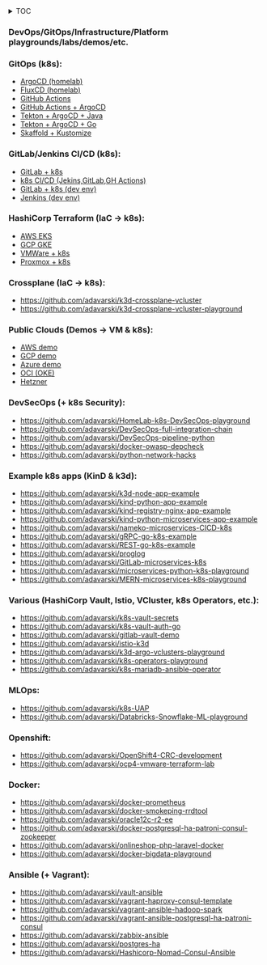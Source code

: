 <details>
<summary>TOC</summary>
<!--All you need is a blank line-->

    + markdown list 1
        + nested list 1
        + nested list 2
    + markdown list 2
</details>



### DevOps/GitOps/Infrastructure/Platform playgrounds/labs/demos/etc.

### GitOps (k8s):
- [ArgoCD (homelab)](https://github.com/adavarski/homelab)
- [FluxCD (homelab)](https://github.com/adavarski/homelab-flux)
- [GitHub Actions](https://github.com/adavarski/k3d-GH-Actions)
- [GitHub Actions + ArgoCD](https://github.com/adavarski/ArgoCD-GitOps-playground)
- [Tekton + ArgoCD + Java](https://github.com/adavarski/gitops-k3d-tekton-argocd) 
- [Tekton + ArgoCD + Go](https://github.com/adavarski/GitOps-k3d-Tekton-ArgoCD-Go)
- [Skaffold + Kustomize](https://github.com/adavarski/k3d-skaffold-kustomize-demo)

### GitLab/Jenkins CI/CD (k8s):
- [GitLab + k8s](https://github.com/adavarski/gitlab-cicd-k8s)
- [k8s CI/CD (Jekins,GitLab,GH Actions)](https://github.com/adavarski/k3d-cicd-playground)
- [GitLab + k8s (dev env)](https://github.com/adavarski/k3s-GitLab-development)
- [Jenkins (dev env)](https://github.com/adavarski/jenkins-dev-environment)

### HashiCorp Terraform (IaC -> k8s):
- [AWS EKS](https://github.com/adavarski/AWS-EKS-Terraform)
- [GCP GKE](https://github.com/adavarski/GCP-GKE-terraform-demo)
- [VMWare + k8s](https://github.com/adavarski/k8s-vmware-terraform-kubespray)
- [Proxmox + k8s](https://github.com/adavarski/proxmox-terraform-k8s)

### Crossplane (IaC -> k8s):
- https://github.com/adavarski/k3d-crossplane-vcluster 
- https://github.com/adavarski/k3d-crossplane-vcluster-playground

### Public Clouds (Demos -> VM & k8s):
- [AWS demo](https://github.com/adavarski/DevOps-AWS-demo)
- [GCP demo](https://github.com/adavarski/DevOps-GCP-demo)
- [Azure demo](https://github.com/adavarski/DevOps-AZURE-demo)
- [OCI (OKE)](https://github.com/adavarski/OCI-Terraform-OKE-k8s-demo)
- [Hetzner](https://github.com/adavarski/Hetzner-Case-Study)

### DevSecOps (+ k8s Security):
- https://github.com/adavarski/HomeLab-k8s-DevSecOps-playground
- https://github.com/adavarski/DevSecOps-full-integration-chain
- https://github.com/adavarski/DevSecOps-pipeline-python
- https://github.com/adavarski/docker-owasp-depcheck
- https://github.com/adavarski/python-network-hacks

### Example k8s apps (KinD & k3d):
- https://github.com/adavarski/k3d-node-app-example
- https://github.com/adavarski/kind-python-app-example
- https://github.com/adavarski/kind-registry-nginx-app-example
- https://github.com/adavarski/kind-python-microservices-app-example
- https://github.com/adavarski/nameko-microservices-CICD-k8s
- https://github.com/adavarski/gRPC-go-k8s-example
- https://github.com/adavarski/REST-go-k8s-example
- https://github.com/adavarski/proglog
- https://github.com/adavarski/GitLab-microservices-k8s
- https://github.com/adavarski/microservices-python-k8s-playground
- https://github.com/adavarski/MERN-microservices-k8s-playground

### Various (HashiCorp Vault, Istio, VCluster, k8s Operators, etc.):
- https://github.com/adavarski/k8s-vault-secrets
- https://github.com/adavarski/k8s-vault-auth-go
- https://github.com/adavarski/gitlab-vault-demo
- https://github.com/adavarski/istio-k3d
- https://github.com/adavarski/k3d-argo-vclusters-playground
- https://github.com/adavarski/k8s-operators-playground
- https://github.com/adavarski/k8s-mariadb-ansible-operator

### MLOps:
- https://github.com/adavarski/k8s-UAP
- https://github.com/adavarski/Databricks-Snowflake-ML-playground

### Openshift:
- https://github.com/adavarski/OpenShift4-CRC-development
- https://github.com/adavarski/ocp4-vmware-terraform-lab

### Docker:
- https://github.com/adavarski/docker-prometheus
- https://github.com/adavarski/docker-smokeping-rrdtool
- https://github.com/adavarski/oracle12c-r2-ee
- https://github.com/adavarski/docker-postgresql-ha-patroni-consul-zookeeper
- https://github.com/adavarski/onlineshop-php-laravel-docker
- https://github.com/adavarski/docker-bigdata-playground

### Ansible (+ Vagrant):
- https://github.com/adavarski/vault-ansible
- https://github.com/adavarski/vagrant-haproxy-consul-template
- https://github.com/adavarski/vagrant-ansible-hadoop-spark
- https://github.com/adavarski/vagrant-ansible-postgresql-ha-patroni-consul
- https://github.com/adavarski/zabbix-ansible
- https://github.com/adavarski/postgres-ha
- https://github.com/adavarski/Hashicorp-Nomad-Consul-Ansible


<!--
**adavarski/adavarski** is a ✨ _special_ ✨ repository because its `README.md` (this file) appears on your GitHub profile.

Here are some ideas to get you started:

- 🔭 I’m currently working on ...
- 🌱 I’m currently learning ...
- 👯 I’m looking to collaborate on ...
- 🤔 I’m looking for help with ...
- 💬 Ask me about ...
- 📫 How to reach me: ...
- 😄 Pronouns: ...
- ⚡ Fun fact: ...
-->
